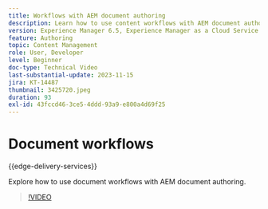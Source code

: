 ```yaml
---
title: Workflows with AEM document authoring
description: Learn how to use content workflows with AEM document authoring.
version: Experience Manager 6.5, Experience Manager as a Cloud Service
feature: Authoring
topic: Content Management
role: User, Developer
level: Beginner
doc-type: Technical Video
last-substantial-update: 2023-11-15
jira: KT-14487
thumbnail: 3425720.jpeg
duration: 93
exl-id: 43fccd46-3ce5-4ddd-93a9-e800a4d69f25
---
```

# Document workflows

{{edge-delivery-services}}

Explore how to use document workflows with AEM document authoring.

>[!VIDEO](https://video.tv.adobe.com/v/3425720/?learn=on)
